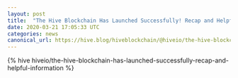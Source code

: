 ```yaml
---
layout: post
title:  "The Hive Blockchain Has Launched Successfully! Recap and Helpful Information"
date: 2020-03-21 17:05:33 UTC
categories: news
canonical_url: https://hive.blog/hiveblockchain/@hiveio/the-hive-blockchain-has-launched-successfully-recap-and-helpful-information
---
```

{% hive hiveio/the-hive-blockchain-has-launched-successfully-recap-and-helpful-information %}
